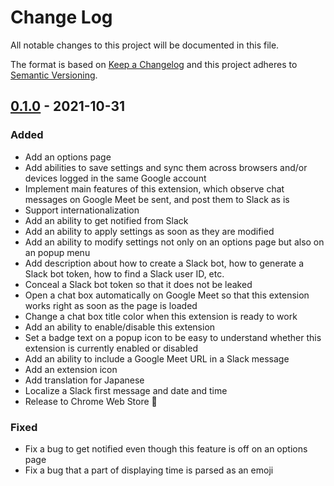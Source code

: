 # Change Log
All notable changes to this project will be documented in this file.

The format is based on [Keep a Changelog](http://keepachangelog.com) and this project adheres to [Semantic Versioning](http://semver.org).

## [0.1.0] - 2021-10-31
### Added
* Add an options page
* Add abilities to save settings and sync them across browsers and/or devices logged in the same Google account
* Implement main features of this extension, which observe chat messages on Google Meet be sent, and post them to Slack as is
* Support internationalization
* Add an ability to get notified from Slack
* Add an ability to apply settings as soon as they are modified
* Add an ability to modify settings not only on an options page but also on an popup menu
* Add description about how to create a Slack bot, how to generate a Slack bot token, how to find a Slack user ID, etc.
* Conceal a Slack bot token so that it does not be leaked
* Open a chat box automatically on Google Meet so that this extension works right as soon as the page is loaded
* Change a chat box title color when this extension is ready to work
* Add an ability to enable/disable this extension
* Set a badge text on a popup icon to be easy to understand whether this extension is currently enabled or disabled
* Add an ability to include a Google Meet URL in a Slack message
* Add an extension icon
* Add translation for Japanese
* Localize a Slack first message and date and time
* Release to Chrome Web Store 🎉

### Fixed
* Fix a bug to get notified even though this feature is off on an options page
* Fix a bug that a part of displaying time is parsed as an emoji

[0.1.0]: https://github.com/noraworld/cuckoo/releases/tag/v0.1.0

